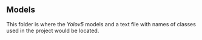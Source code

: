 ## Models
This folder is where the *Yolov5* models and a text file with names of classes used in the project would be located.

